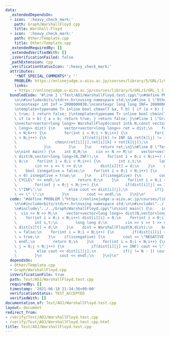 ```yaml
---
data:
  _extendedDependsOn:
  - icon: ':heavy_check_mark:'
    path: Graph/WarshallFloyd.cpp
    title: Warshall-Floyd
  - icon: ':heavy_check_mark:'
    path: Other/Template.cpp
    title: Other/Template.cpp
  _extendedRequiredBy: []
  _extendedVerifiedWith: []
  _isVerificationFailed: false
  _pathExtension: cpp
  _verificationStatusIcon: ':heavy_check_mark:'
  attributes:
    '*NOT_SPECIAL_COMMENTS*': ''
    PROBLEM: https://onlinejudge.u-aizu.ac.jp/courses/library/5/GRL/1/GRL_1_C
    links:
    - https://onlinejudge.u-aizu.ac.jp/courses/library/5/GRL/1/GRL_1_C
  bundledCode: "#line 1 \"Test/AOJ/WarshallFloyd.test.cpp\"\n#define PROBLEM \"https://onlinejudge.u-aizu.ac.jp/courses/library/5/GRL/1/GRL_1_C\"\
    \n\n#include<bits/stdc++.h>\nusing namespace std;\n\n#line 1 \"Other/Template.cpp\"\
    \nconstexpr int Inf = 2000000030;\nconstexpr long long INF= 2000000000000000000;\n\
    \ntemplate<typename T> inline bool chmax(T &a, T b) { if (a < b) { a = b; return\
    \ true; } return false; }\ntemplate<typename T> inline bool chmin(T &a, T b) {\
    \ if (a > b) { a = b; return true; } return false; }\n#line 1 \"Graph/WarshallFloyd.cpp\"\
    \nvector<vector<long long>> WarshallFloyd(const int& N,const vector<vector<long\
    \ long>> dist) {\n    vector<vector<long long>> ret = dist;\n    for(int k = 0;k\
    \ < N;k++) {\n        for(int i = 0;i < N;i++) {\n            for(int j = 0;j\
    \ < N;j++) {\n                if(ret[i][k] != INF && ret[k][j] != INF) {\n   \
    \                 chmin(ret[i][j],ret[i][k] + ret[k][j]);\n                }\n\
    \            }\n        }\n    }\n    return ret;\n}\n#line 8 \"Test/AOJ/WarshallFloyd.test.cpp\"\
    \n\nint main() {\n    int N,M;\n    cin >> N >> M;\n    vector<vector<long long>>\
    \ dist(N,vector<long long>(N,INF));\n    for(int i = 0;i < N;i++) dist[i][i] =\
    \ 0;\n    for(int i = 0;i < M;i++) {\n        int s,t;\n        long long d;\n\
    \        cin >> s >> t >> d;\n        dist[s][t] = d;\n    }\n    dist = WarshallFloyd(N,dist);\n\
    \    bool isnegative = false;\n    for(int i = 0;i < N;i++) {\n        if(dist[i][i]\
    \ < 0) isnegative = true;\n    }\n    if(isnegative) {\n        cout << \"NEGATIVE\
    \ CYCLE\" << endl;\n        return 0;\n    }\n    for(int i = 0;i < N;i++) {\n\
    \        for(int j = 0;j < N;j++) {\n            if(dist[i][j] == INF) cout <<\
    \ \"INF\";\n            else cout << dist[i][j];\n            if(j != N - 1) cout\
    \ << \" \";\n        }\n        cout << endl;\n    }\n}\n"
  code: "#define PROBLEM \"https://onlinejudge.u-aizu.ac.jp/courses/library/5/GRL/1/GRL_1_C\"\
    \n\n#include<bits/stdc++.h>\nusing namespace std;\n\n#include\"../../Other/Template.cpp\"\
    \n#include\"../../Graph/WarshallFloyd.cpp\"\n\nint main() {\n    int N,M;\n  \
    \  cin >> N >> M;\n    vector<vector<long long>> dist(N,vector<long long>(N,INF));\n\
    \    for(int i = 0;i < N;i++) dist[i][i] = 0;\n    for(int i = 0;i < M;i++) {\n\
    \        int s,t;\n        long long d;\n        cin >> s >> t >> d;\n       \
    \ dist[s][t] = d;\n    }\n    dist = WarshallFloyd(N,dist);\n    bool isnegative\
    \ = false;\n    for(int i = 0;i < N;i++) {\n        if(dist[i][i] < 0) isnegative\
    \ = true;\n    }\n    if(isnegative) {\n        cout << \"NEGATIVE CYCLE\" <<\
    \ endl;\n        return 0;\n    }\n    for(int i = 0;i < N;i++) {\n        for(int\
    \ j = 0;j < N;j++) {\n            if(dist[i][j] == INF) cout << \"INF\";\n   \
    \         else cout << dist[i][j];\n            if(j != N - 1) cout << \" \";\n\
    \        }\n        cout << endl;\n    }\n}\n"
  dependsOn:
  - Other/Template.cpp
  - Graph/WarshallFloyd.cpp
  isVerificationFile: true
  path: Test/AOJ/WarshallFloyd.test.cpp
  requiredBy: []
  timestamp: '2021-06-18 21:34:36+09:00'
  verificationStatus: TEST_ACCEPTED
  verifiedWith: []
documentation_of: Test/AOJ/WarshallFloyd.test.cpp
layout: document
redirect_from:
- /verify/Test/AOJ/WarshallFloyd.test.cpp
- /verify/Test/AOJ/WarshallFloyd.test.cpp.html
title: Test/AOJ/WarshallFloyd.test.cpp
---
```

